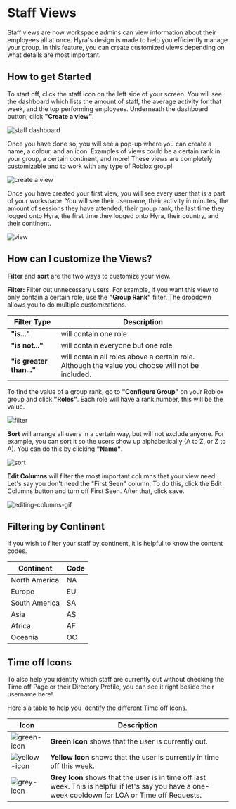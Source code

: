 # Staff Views
Staff views are how workspace admins can view information about their employees all at once. Hyra's design is made to help you efficiently manage your group. In this feature, you can create customized views depending on what details are most important.

## How to get Started
To start off, click the staff icon on the left side of your screen. You will see the dashboard which lists the amount of staff, the average activity for that week, and the top performing employees. Underneath the dashboard button, click **"Create a view"**.

![staff dashboard](/img/staff-dashboard.jpg)

Once you have done so, you will see a pop-up where you can create a name, a colour, and an icon. Examples of views could be a certain rank in your group, a certain continent, and more! These views are completely customizable and to work with any type of Roblox group!

![create a view](/img/create-a-view.jpg)

Once you have created your first view, you will see every user that is a part of your workspace. You will see their username, their activity in minutes, the amount of sessions they have attended, their group rank, the last time they logged onto Hyra, the first time they logged onto Hyra, their country, and their continent.

![view](/img/view.png)

## How can I customize the Views?
**Filter** and **sort** are the two ways to customize your view. 

**Filter:** Filter out unnecessary users. For example, if you want this view to only contain a certain role, use the **"Group Rank"** filter. The dropdown allows you to do multiple customizations.

| Filter Type | Description |
| -- | -- |
| **"is..."** | will contain one role |
| **"is not..."** | will contain everyone but one role |
| **"is greater than..."** | will contain all roles above a certain role. Although the value you choose will not be included. |

To find the value of a group rank, go to **"Configure Group"** on your Roblox group and click **"Roles"**. Each role will have a rank number, this will be the value.

![filter](/img/filter.png)

**Sort** will arrange all users in a certain way, but will not exclude anyone. For example, you can sort it so the users show up alphabetically (A to Z, or Z to A). You can do this by clicking **"Name"**.

![sort](/img/sort.jpg)

**Edit Columns** will filter the most important columns that your view need. Let's say you don't need the "First Seen" column. To do this, click the Edit Columns button and turn off First Seen. After that, click save.

![editing-columns-gif](/img/editing-columns.gif)

## Filtering by Continent
If you wish to filter your staff by continent, it is helpful to know the content codes. 

| Continent | Code | 
| ----------- | ----------- |
| North America | NA | 
| Europe | EU | 
| South America | SA |
| Asia | AS |
| Africa | AF |
| Oceania | OC |

## Time off Icons
To also help you identify which staff are currently out without checking the Time off Page or their Directory Profile, you can see it right beside their username here!

Here's a table to help you identify the different Time off Icons.

| Icon | Description |
| -- | -- |
| ![green-icon](/img/loa-green.png) | **Green Icon** shows that the user is currently out. |
| ![yellow-icon](/img/loa-yellow.png) | **Yellow Icon** shows that the user is currently in time off this week. |
| ![grey-icon](/img/loa-grey.png) | **Grey Icon** shows that the user is in time off last week. This is helpful if let's say you have a one-week cooldown for LOA or Time off Requests. |
